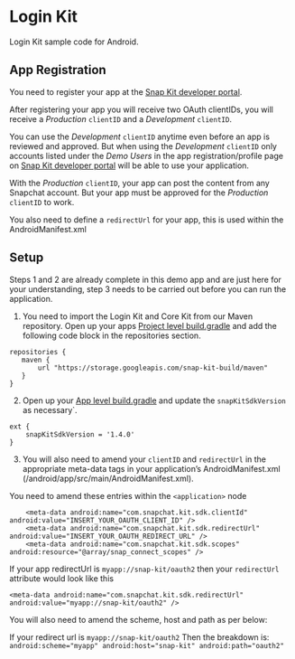 # Login Kit

Login Kit sample code for Android.

## App Registration

You need to register your app at the [Snap Kit developer portal](https://kit.snapchat.com).

After registering your app you will receive two OAuth clientIDs, you will receive a *Production* `clientID` and a *Development* `clientID`.

You can use the *Development* `clientID` anytime even before an app is reviewed and approved. But when using the *Development* `clientID` only accounts listed under the *Demo Users* in the app registration/profile page on [Snap Kit developer portal]([https://kit.snapchat.com/portal](https://kit.snapchat.com/portal)) will be able to use your application.

With the *Production* `clientID`, your app can post the content from any Snapchat account. But your app must be approved for the *Production* `clientID` to work.

You also need to define a `redirectUrl` for your app, this is used within the AndroidManifest.xml

## Setup
Steps 1 and 2 are already complete in this demo app and are just here for your understanding, step 3 needs to be carried out before you can run the application.

1. You need to import the Login Kit and Core Kit from our Maven repository.
Open up your apps [Project level build.gradle](/android/build.gradle) and add the following code block in the repositories section.

```
repositories {
   maven {
       url "https://storage.googleapis.com/snap-kit-build/maven"
   }
}
```

2. Open up your [App level build.gradle](`/android/app/build.gradle`) and update the `snapKitSdkVersion` as necessary`.

```
ext {
    snapKitSdkVersion = '1.4.0'
}
```

3. You will also need to amend your `clientID` and `redirectUrl` in the appropriate meta-data tags in your application’s AndroidManifest.xml (/android/app/src/main/AndroidManifest.xml).

You need to amend these entries within the ```<application>``` node

        <meta-data android:name="com.snapchat.kit.sdk.clientId" android:value="INSERT_YOUR_OAUTH_CLIENT_ID" />
        <meta-data android:name="com.snapchat.kit.sdk.redirectUrl" android:value="INSERT_YOUR_OAUTH_REDIRECT_URL" />
        <meta-data android:name="com.snapchat.kit.sdk.scopes" android:resource="@array/snap_connect_scopes" />

If your app redirectUrl is `myapp://snap-kit/oauth2` then your `redirectUrl` attribute would look like this
```
<meta-data android:name="com.snapchat.kit.sdk.redirectUrl" android:value="myapp://snap-kit/oauth2" />
```

You will also need to amend the scheme, host and path as per below:
<intent-filter>
       <data
           android:scheme="the scheme of your redirect url"
           android:host="the host of your redirect url"
           android:path="the path of your redirect url"
           />
   </intent-filter>

If your redirect url is `myapp://snap-kit/oauth2` Then the breakdown is: `android:scheme="myapp" android:host="snap-kit" android:path="oauth2"`




